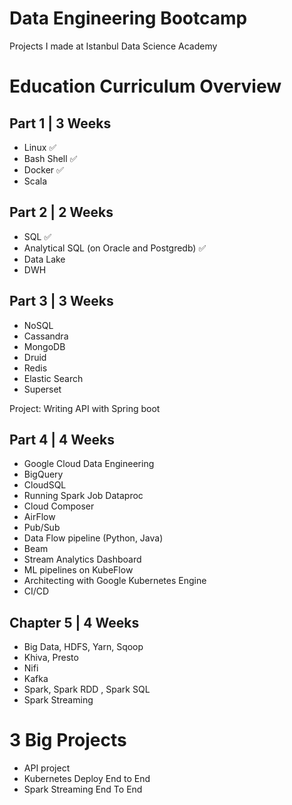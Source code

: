 # Data Engineering Bootcamp
Projects I made at Istanbul Data Science Academy

# Education Curriculum Overview
## Part 1  |  3 Weeks
- Linux ✅
- Bash Shell ✅
- Docker ✅
- Scala

## Part 2  |  2 Weeks
- SQL ✅
- Analytical SQL (on Oracle and Postgredb) ✅
- Data Lake
- DWH

## Part 3  |  3 Weeks
- NoSQL
- Cassandra
- MongoDB
- Druid
- Redis
- Elastic Search
- Superset

Project: Writing API with Spring boot

## Part 4  |  4 Weeks
- Google Cloud Data Engineering
- BigQuery
- CloudSQL
- Running Spark Job Dataproc
- Cloud Composer
- AirFlow
- Pub/Sub
- Data Flow pipeline (Python, Java)
- Beam
- Stream Analytics Dashboard
- ML pipelines on KubeFlow
- Architecting with Google Kubernetes Engine
- CI/CD

## Chapter 5  |  4 Weeks
- Big Data, HDFS, Yarn, Sqoop
- Khiva, Presto
- Nifi
- Kafka
- Spark, Spark RDD , Spark SQL
- Spark Streaming

# 3 Big Projects
- API project
- Kubernetes Deploy End to End
- Spark Streaming End To End
